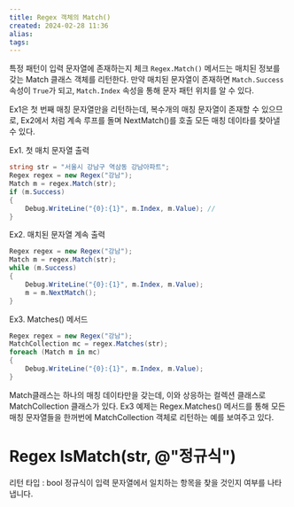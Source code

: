 ```yaml
---
title: Regex 객체의 Match()
created: 2024-02-28 11:36
alias:
tags:
---
```

특정 패턴이 입력 문자열에 존재하는지 체크
`Regex.Match()` 메서드는 매치된 정보를 갖는 Match 클래스 객체를 리턴한다. 
만약 매치된 문자열이 존재하면 `Match.Success` 속성이 `True`가 되고, `Match.Index` 속성을 통해 문자 패턴 위치를 알 수 있다.  


Ex1은 첫 번째 매칭 문자열만을 리턴하는데, 복수개의 매칭 문자열이 존재할 수 있으므로, 
Ex2에서 처럼 계속 루프를 돌며 NextMatch()를 호출 모든 매칭 데이타를 찾아낼 수 있다.

Ex1. 첫 매치 문자열 출력
```csharp
string str = "서울시 강남구 역삼동 강남아파트";
Regex regex = new Regex("강남");
Match m = regex.Match(str);
if (m.Success)
{
    Debug.WriteLine("{0}:{1}", m.Index, m.Value); // 
}
```

Ex2. 매치된 문자열 계속 출력
```csharp
Regex regex = new Regex("강남");
Match m = regex.Match(str);
while (m.Success)
{
    Debug.WriteLine("{0}:{1}", m.Index, m.Value);
    m = m.NextMatch();
}
```

Ex3. Matches() 메서드
```csharp
Regex regex = new Regex("강남");
MatchCollection mc = regex.Matches(str);
foreach (Match m in mc)
{
    Debug.WriteLine("{0}:{1}", m.Index, m.Value);                
}
```

Match클래스는 하나의 매칭 데이타만을 갖는데, 이와 상응하는 컬렉션 클래스로 MatchCollection 클래스가 있다. Ex3 예제는 Regex.Matches() 메서드를 통해 모든 매칭 문자열들을 한꺼번에 MatchCollection 객체로 리턴하는 예를 보여주고 있다.


# Regex IsMatch(str, @"정규식")
리턴 타입 : bool
정규식이 입력 문자열에서 일치하는 항목을 찾을 것인지 여부를 나타냅니다.

